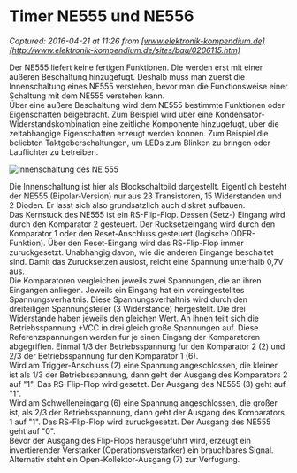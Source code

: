 # Timer NE555 und NE556

_Captured: 2016-04-21 at 11:26 from [www.elektronik-kompendium.de](http://www.elektronik-kompendium.de/sites/bau/0206115.htm)_

Der NE555 liefert keine fertigen Funktionen. Die werden erst mit einer außeren Beschaltung hinzugefugt. Deshalb muss man zuerst die Innenschaltung eines NE555 verstehen, bevor man die Funktionsweise einer Schaltung mit dem NE555 verstehen kann.  
Über eine außere Beschaltung wird dem NE555 bestimmte Funktionen oder Eigenschaften beigebracht. Zum Beispiel wird uber eine Kondensator-Widerstandskombination eine zeitliche Komponente hinzugefugt, uber die zeitabhangige Eigenschaften erzeugt werden konnen. Zum Beispiel die beliebten Taktgeberschaltungen, um LEDs zum Blinken zu bringen oder Lauflichter zu betreiben.

![Innenschaltung des NE 555](http://www.elektronik-kompendium.de/sites/bau/schalt/02061151.gif)

Die Innenschaltung ist hier als Blockschaltbild dargestellt. Eigentlich besteht der NE555 (Bipolar-Version) nur aus 23 Transistoren, 15 Widerstanden und 2 Dioden. Er lasst sich also grundsatzlich auch diskret aufbauen.  
Das Kernstuck des NE555 ist ein RS-Flip-Flop. Dessen (Setz-) Eingang wird durch den Komparator 2 gesteuert. Der Rucksetzeingang wird durch den Komparator 1 oder den Reset-Anschluss gesteuert (logische ODER-Funktion). Über den Reset-Eingang wird das RS-Flip-Flop immer zuruckgesetzt. Unabhangig davon, wie die anderen Eingange beschaltet sind. Damit das Zurucksetzen auslost, reicht eine Spannung unterhalb 0,7V aus.   
Die Komparatoren vergleichen jeweils zwei Spannungen, die an ihren Eingangen anliegen. Jeweils ein Eingang hat ein voreingestelltes Spannungsverhaltnis. Diese Spannungsverhaltnis wird durch den dreiteiligen Spannungsteiler (3 Widerstande) hergestellt. Die drei Widerstande haben jeweils den gleichen Wert. An ihnen teilt sich die Betriebsspannung +VCC in drei gleich große Spannungen auf. Diese Referenzspannungen werden fur je einen Eingang der Komparatoren abgegriffen. Einmal 1/3 der Betriebsspannung fur den Komparator 2 (2) und 2/3 der Betriebsspannung fur den Komparator 1 (6).  
Wird am Trigger-Anschluss (2) eine Spannung angeschlossen, die kleiner ist als 1/3 der Betriebsspannung, dann geht der Ausgang des Komparators 2 auf "1". Das RS-Flip-Flop wird gesetzt. Der Ausgang des NE555 (3) geht auf "1".  
Wird am Schwelleneingang (6) eine Spannung angeschlossen, die großer ist, als 2/3 der Betriebsspannung, dann geht der Ausgang des Komparators 1 auf "1". Das RS-Flip-Flop wird zuruckgesetzt. Der Ausgang des NE555 geht auf "0".  
Bevor der Ausgang des Flip-Flops herausgefuhrt wird, erzeugt ein invertierender Verstarker (Operationsverstarker) ein brauchbares Signal. Alternativ steht ein Open-Kollektor-Ausgang (7) zur Verfugung.

